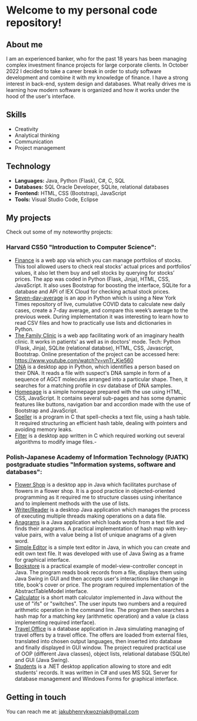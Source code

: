 # Welcome to my personal code repository!
## About me
I am an experienced banker, who for the past 18 years has been managing complex investment finance projects for large corporate clients. 
In October 2022 I decided to take a career break in order to study software development and combine it with my knowledge of finance. 
I have a strong interest in back-end, system design and databases. What really drives me is learning how modern software is organized and how it works under the hood of the user's interface. 

## Skills
- Creativity
- Analytical thinking
- Communication
- Project management

## Technology
- **Languages:** Java, Python (Flask), C#, C, SQL
- **Databases:** SQL Oracle Developer, SQLite, relational databases
- **Frontend:** HTML, CSS (Bootstrap), JavaScript 
- **Tools:** Visual Studio Code, Eclipse

## My projects
Check out some of my noteworthy projects:
### Harvard CS50 "Introduction to Computer Science":
- [Finance](https://github.com/jhwozniak/Harvard-CS50/tree/main/finance) is a web app via which you can manage portfolios of stocks. This tool allowed users to check real stocks’ actual prices and portfolios’ values, it also let them buy and sell stocks by querying for stocks’ prices. The app was coded in Python (Flask, Jinja), HTML, CSS, JavaScript. It also uses Bootstrap for boosting the interface, SQLite for a database and API of IEX Cloud for checking actual stock prices.
- [Seven-day-average](https://github.com/jhwozniak/Harvard-CS50/tree/main/seven-day-average) is an app in Python which is using a New York Times repository of live, cumulative COVID data to calculate new daily cases, create a 7-day average, and compare this week’s average to the previous week. During implementation it was interesting to learn how to read CSV files and how to practically use lists and dictionaries in Python.
- [The Family Clinic](https://github.com/jhwozniak/Harvard-CS50/tree/main/project) is a web app facilitating work of an imaginary health clinic. It works in patients' as well as in doctors' mode. Tech: Python (Flask, Jinja), SQLite (relational databse), HTML, CSS, Javascript, Bootstrap. Online presentation of the project can be accessed here: https://www.youtube.com/watch?v=vnTr_Kie560
- [DNA](https://github.com/jhwozniak/Harvard-CS50/tree/main/dna) is a desktop app in Python, which identifies a person based on their DNA. It reads a file with suspect's DNA sample in form of
a sequence of AGCT molecules arranged into a particular shape. Then, it searches for a matching profile in csv database of DNA samples.   
- [Homepage](https://github.com/jhwozniak/Harvard-CS50/tree/main/homepage) is a simple homepage prepared with the use using HTML, CSS, JavaScript. It contains several sub-pages and has some dynamic features like buttons, navigation bar and accordion made with the use of Bootstrap and JavaScript.
- [Speller](https://github.com/jhwozniak/Harvard-CS50/tree/main/speller) is a program in C that spell-checks a text file, using a hash table. It required structuring an efficient hash table, dealing with pointers and avoiding memory leaks.
- [Filter](https://github.com/jhwozniak/Harvard-CS50/tree/main/filter-less) is a desktop app written in C which required working out several algorithms to modify image files.- 
  
### Polish-Japanese Academy of Information Technology (PJATK) postgraduate studies "Information systems, software and databases":
- [Flower Shop](https://github.com/jhwozniak/PJATK/tree/main/WDP4_WJ_PD4135/src/zad3) is a desktop app in Java which facilitates purchase of flowers in a flower shop. It is a good practice in objected-oriented programming as it required me to structure classes using inheritance and to implement methods with the use of lists.
- [Writer/Reader](https://github.com/jhwozniak/PJATK/tree/main/WDP5_WJ_PD4135/src/zad2) is a desktop Java application which manages the process of executing multiple threads making operations on a data file. 
- [Anagrams](https://github.com/jhwozniak/PJATK/tree/main/PRA1_WJ_PD4135/src/zad3) is a Java application which loads words from a text file and finds their anagrams. A practical implementation of hash map with key-value pairs, with a value being a list of unique anagrams of a given word.
- [Simple Editor](https://github.com/jhwozniak/PJATK/tree/main/PRA2_WJ_PD4135/src/zad3) is a simple text editor in Java, in which you can create and edit own text file. It was developed with use of Java Swing as a frame for graphical interface.
- [Bookstore](https://github.com/jhwozniak/PJATK/tree/main/PRA3_WJ_PD4135/src/zad3) is a practical example of model-view-controller concept in Java. The program reads book records from a file, displays them using Java Swing in GUI and then accepts user's interactions like change in title, book's cover or price. The program required implementation of the AbstractTableModel interface.
- [Calculator](https://github.com/jhwozniak/PJATK/tree/main/PRA4_WJ_PD4135/src/zad1) is a short math calculator implemented in Java without the use of "ifs" or "switches". The user inputs two numbers and a required arithmetic operation in the command line. The program then searches a hash map for a matching key (arithmetic operation) and a value (a class implementing required interface).
- [Travel Office](https://github.com/jhwozniak/PJATK/tree/main/PRA5_WJ_PD4135/src/zad1) is a database application in Java simulating managing of travel offers by a travel office. The offers are loaded from external files, translated into chosen output languages, then inserted into database and finally displayed in GUI window. The project required practical use of OOP (different Java classes), object lists, relational database (SQLite) and GUI (Java Swing).
- [Students](https://github.com/jhwozniak/PJATK/tree/main/PJATK_App) is a .NET desktop application allowing to store and edit students' records. It was written in C# and uses MS SQL Server for database management and Windows Forms for graphical interface.
  
## Getting in touch
You can reach me at: jakubhenrykwozniak@gmail.com




